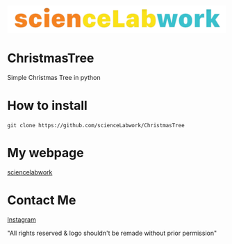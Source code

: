 ![logo](https://github.com/scienceLabwork/Rock_paper_scissor/blob/master/Wholelogo%20copy%202.png)

# ChristmasTree
Simple Christmas Tree in python

# How to install
`git clone https://github.com/scienceLabwork/ChristmasTree`

# My webpage
[sciencelabwork](http://www.sciencelabwork.cf)

# Contact Me
[Instagram](https://www.instagram.com/rudra_shah_)

"All rights reserved & logo shouldn't be remade without prior permission"
